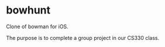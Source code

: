 bowhunt
=======

Clone of bowman for iOS.

The purpose is to complete a group project in our CS330 class.
